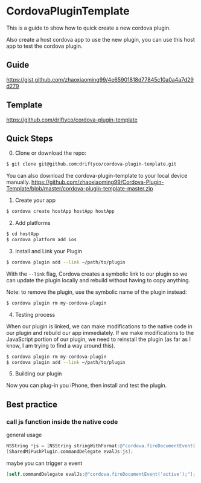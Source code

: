 # CordovaPluginTemplate
This is a guide to show how to quick create a new cordova plugin.

Also create a host cordova app to use the new plugin, you can use this host app to test the cordova plugin.



## Guide
https://gist.github.com/zhaoxiaoming99/4e65901818d77845c10a0a4a7d29d279


## Template
https://github.com/driftyco/cordova-plugin-template


## Quick Steps

0. Clone or download the repo:

```bash
$ git clone git@github.com:driftyco/cordova-plugin-template.git
```

You can also download the cordova-plugin-template to your local device manually.
https://github.com/zhaoxiaoming99/Cordova-Plugin-Template/blob/master/cordova-plugin-template-master.zip


1. Create your app

```bash
$ cordova create hostApp hostApp hostApp
```


2. Add platforms

```bash
$ cd hostApp
$ cordova platform add ios
```


3. Install and Link your Plugin

```bash
$ cordova plugin add --link ~/path/to/plugin
```

With the `--link` flag, Cordova creates a symbolic link to our plugin so we can update the plugin locally and rebuild without having to copy anything.

Note: to remove the plugin, use the symbolic name of the plugin instead:

```bash
$ cordova plugin rm my-cordova-plugin
```

4. Testing process

When our plugin is linked, we can make modifications to the native code in our plugin and rebuild our app immediately. If we make modifications to the JavaScript portion of our plugin, we need to reinstall the plugin (as far as I know, I am trying to find a way around this).

```bash
$ cordova plugin rm my-cordova-plugin
$ cordova plugin add --link ~/path/to/plugin
```

5. Building our plugin

Now you can plug-in you iPhone, then install and test the plugin.

## Best practice

### call js function inside the native code
general usage
```Objective-C
NSString *js = [NSString stringWithFormat:@"cordova.fireDocumentEvent('mipush.%@',%@)", type, json];
[SharedMiPushPlugin.commandDelegate evalJs:js];
```
maybe you can trigger a event 
```Objective-C
[self.commandDelegate evalJs:@"cordova.fireDocumentEvent('active');"];
```
